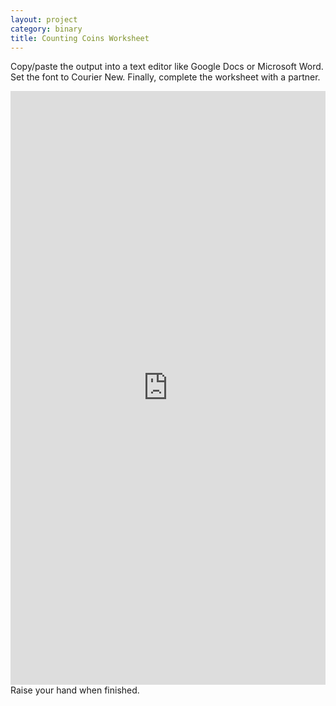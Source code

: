 ```yaml
---
layout: project
category: binary
title: Counting Coins Worksheet
---
```


Copy/paste the output into a text editor like Google Docs or Microsoft Word. Set the font to Courier New. Finally, complete the worksheet with a partner.
<div class="trinket_container">
<iframe src="https://trinket.io/embed/python3/4009d4288b?outputOnly=true&runOption=run&start=result" width="100%" height="950" frameborder="0" marginwidth="0" marginheight="0" allowfullscreen> </iframe>
</div>
Raise your hand when finished.

